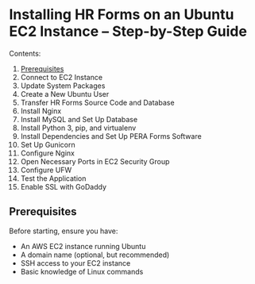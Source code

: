 # Installing HR Forms on an Ubuntu EC2 Instance – Step-by-Step Guide

Contents:
1. [Prerequisites](#Prerequisites)
2. Connect to EC2 Instance 
3. Update System Packages 
4. Create a New Ubuntu User
5. Transfer HR Forms Source Code and Database
6. Install Nginx 
7. Install MySQL and Set Up Database 
8. Install Python 3, pip, and virtualenv
9. Install Dependencies and Set Up PERA Forms Software
10. Set Up Gunicorn 
11. Configure Nginx
12. Open Necessary Ports in EC2 Security Group
13. Configure UFW
14. Test the Application
15. Enable SSL with GoDaddy

## Prerequisites
Before starting, ensure you have:
  * An AWS EC2 instance running Ubuntu
  * A domain name (optional, but recommended)
  * SSH access to your EC2 instance
  * Basic knowledge of Linux commands
